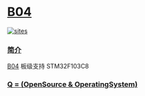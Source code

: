 # [B04](https://github.com/OS-Q/B04)

[![sites](http://182.61.61.133/link/resources/OSQ.png)](http://www.OS-Q.com)

### [简介](https://github.com/OS-Q/B04/wiki)

[B04](https://github.com/OS-Q/B04) 板级支持 STM32F103C8

### [Q = (OpenSource & OperatingSystem) ](http://www.OS-Q.com)
